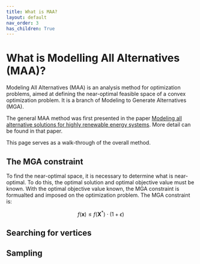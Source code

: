 ```yaml
---
title: What is MAA?
layout: default
nav_order: 3
has_children: True
---
```


# What is Modelling All Alternatives (MAA)?

Modeling All Alternatives (MAA) is an analysis method for optimization problems, aimed at defining the near-optimal feasible space of a convex optimization problem. It is a branch of Modeling to Generate Alternatives (MGA).

The general MAA method was first presented in the paper [Modeling all alternative solutions for highly renewable energy systems](https://doi.org/10.1016/j.energy.2021.121294). More detail can be found in that paper.

This page serves as a walk-through of the overall method.

## The MGA constraint

To find the near-optimal space, it is necessary to determine what is near-optimal. To do this, the optimal solution and optimal objective value must be known. With the optimal objective value known, the MGA constraint is formualted and imposed on the optimization problem. The MGA constraint is:

$$f(\mathbf{x}) \leq f(\mathbf{X}^*) \cdot (1+\epsilon)$$

## Searching for vertices

## Sampling
